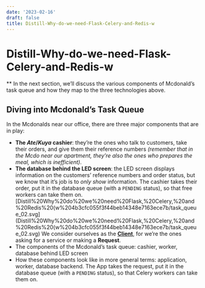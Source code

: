 ```yaml
---
date: '2023-02-16'
draft: false
title: Distill-Why-do-we-need-Flask-Celery-and-Redis-w
---
```


# Distill-Why-do-we-need-Flask-Celery-and-Redis-w

** In the next section, we’ll discuss the various components of Mcdonald’s task queue and how they map to the three technologies above.
## Diving into Mcdonald’s Task Queue
In the Mcdonalds near our office, there are three major components that are in play:
- **The *Ate*/*Kuya* cashier**: they’re the ones who talk to customers, take their orders, and give them their reference numbers *(remember that in the Mcdo near our apartment, they’re also the ones who prepares the meal, which is inefficient)*.
- **The database behind the LED screen**: the LED screen displays information on the customers’ reference numbers and order status, but we know that it’s job is to *only show* information.
The cashier takes their order, put it in the database queue (with a `PENDING` status), so that free workers can take them on.
[Distill%20Why%20do%20we%20need%20Flask,%20Celery,%20and%20Redis%20(w%204b3cfc055f3f44beb14348e7163ece7b/task_queue_02.svg](Distill%20Why%20do%20we%20need%20Flask,%20Celery,%20and%20Redis%20(w%204b3cfc055f3f44beb14348e7163ece7b/task_queue_02.svg)
We consider ourselves as the **[Client](https://en.wikipedia.org/wiki/Client%E2%80%93server_model)**, for we’re the ones asking for a service or making a **Request**.
- The components of the Mcdonald’s task queue: cashier, worker, database behind LED screen
- How these components look like in more general terms: application, worker, database backend.
The App takes the request, put it in the database queue (with a `PENDING` status), so that Celery workers can take them on.
